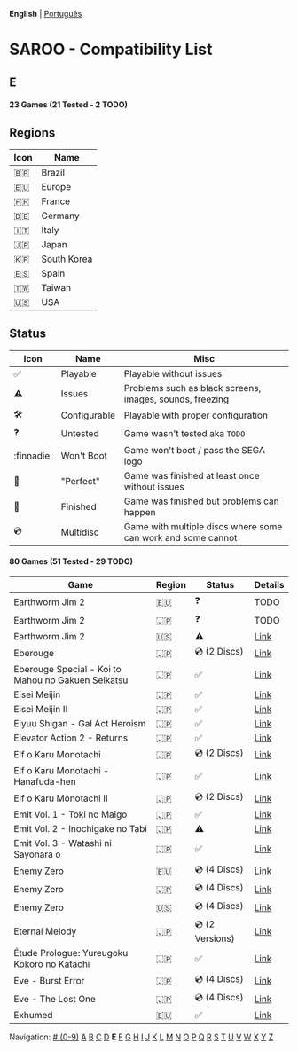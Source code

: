 **English** | [Português](../pt-br/E.md)

# SAROO - Compatibility List

## E

#### 23 Games (21 Tested - 2 TODO)

## Regions

| Icon     | Name        |
| -------- | ----------- |
| :brazil: | Brazil      |
| :eu:     | Europe      |
| :fr:     | France      |
| :de:     | Germany     |
| :it:     | Italy       |
| :jp:     | Japan       |
| :kr:     | South Korea |
| :es:     | Spain       |
| :taiwan: | Taiwan      |
| :us:     | USA         |

## Status

| Icon                | Name         | Misc                                                         |
| ------------------- | ------------ | ------------------------------------------------------------ |
| :white_check_mark:  | Playable     | Playable without issues                                      |
| :warning:           | Issues       | Problems such as black screens, images, sounds, freezing     |
| :hammer_and_wrench: | Configurable | Playable with proper configuration                           |
| :question:          | Untested     | Game wasn't tested aka `TODO`                                |
| :finnadie:          | Won't Boot   | Game won't boot / pass the SEGA logo                         |
| :100:               | "Perfect"    | Game was finished at least once without issues               |
| :checkered_flag:    | Finished     | Game was finished but problems can happen                    |
| :cd:                | Multidisc    | Game with multiple discs where some can work and some cannot |

#### 80 Games (51 Tested - 29 TODO)

<!-- TODO only games -->

| Game                                               | Region | Status             | Details                                                       |
| -------------------------------------------------- | ------ | ------------------ | ------------------------------------------------------------- |
| Earthworm Jim 2                                    | :eu:   | :question:         | TODO                                                          |
| Earthworm Jim 2                                    | :jp:   | :question:         | TODO                                                          |
| Earthworm Jim 2                                    | :us:   | :warning:          | [Link](../../../Regions/Retails/USA/T-13203H/01/README.md)    |
| Eberouge                                           | :jp:   | :cd: (2 Discs)     | [Link](../../../Regions/Retails/Japan/T-10309G/01/README.md)  |
| Eberouge Special - Koi to Mahou no Gakuen Seikatsu | :jp:   | :white_check_mark: | [Link](../../../Regions/Retails/Japan/T-10315G/01/README.md)  |
| Eisei Meijin                                       | :jp:   | :white_check_mark: | [Link](../../../Regions/Retails/Japan/T-9506G/01/README.md)   |
| Eisei Meijin II                                    | :jp:   | :white_check_mark: | [Link](../../../Regions/Retails/Japan/T-9516G//01/README.md)  |
| Eiyuu Shigan - Gal Act Heroism                     | :jp:   | :white_check_mark: | [Link](../../../Regions/Retails/Japan/T-5204G//01/README.md)  |
| Elevator Action 2 - Returns                        | :jp:   | :white_check_mark: | [Link](../../../Regions/Retails/Japan/T-19903G/01/README.md)  |
| Elf o Karu Monotachi                               | :jp:   | :cd: (2 Discs)     | [Link](../../../Regions/Retails/Japan/T-16605G/01/README.md)  |
| Elf o Karu Monotachi - Hanafuda-hen                | :jp:   | :white_check_mark: | [Link](../../../Regions/Retails/Japan/T-16606G/01/README.md)  |
| Elf o Karu Monotachi II                            | :jp:   | :cd: (2 Discs)     | [Link](../../../Regions/Retails/Japan/T-16610G/01/README.md)  |
| Emit Vol. 1 - Toki no Maigo                        | :jp:   | :white_check_mark: | [Link](../../../Regions/Retails/Japan/T-7602G/01/README.md)   |
| Emit Vol. 2 - Inochigake no Tabi                   | :jp:   | :warning:          | [Link](../../../Regions/Retails/Japan/T-7603G/01/README.md)   |
| Emit Vol. 3 - Watashi ni Sayonara o                | :jp:   | :white_check_mark: | [Link](../../../Regions/Retails/Japan/T-7604G/01/README.md)   |
| Enemy Zero                                         | :eu:   | :cd: (4 Discs)     | [Link](../../../Regions/Retails/Europe/MK-81076/01/README.md) |
| Enemy Zero                                         | :jp:   | :cd: (4 Discs)     | [Link](../../../Regions/Retails/Japan/T-30001G/01/README.md)  |
| Enemy Zero                                         | :us:   | :cd: (4 Discs)     | [Link](../../../Regions/Retails/USA/MK-81076/01/README.md)    |
| Eternal Melody                                     | :jp:   | :cd: (2 Versions)  | [Link](../../../Regions/Retails/Japan/T-27802G/01/README.md)  |
| Étude Prologue: Yureugoku Kokoro no Katachi        | :jp:   | :white_check_mark: | [Link](../../../Regions/Retails/Japan/T-37901G/01/README.md)  |
| Eve - Burst Error                                  | :jp:   | :cd: (4 Discs)     | [Link](../../../Regions/Retails/Japan/T-15022G/01/README.md)  |
| Eve - The Lost One                                 | :jp:   | :cd: (4 Discs)     | [Link](../../../Regions/Retails/Japan/T-15035G/01/README.md)  |
| Exhumed                                            | :eu:   | :white_check_mark: | [Link](../../../Regions/Retails/Europe/MK-81084/01/README.md) |

Navigation:
[# (0-9)](./09.md) [A](./A.md) [B](./B.md) [C](./C.md) [D](./D.md) **E** [F](./F.md) [G](./G.md) [H](./H.md) [I](./I.md) [J](./J.md) [K](./K.md) [L](./L.md) [M](./M.md) [N](./N.md) [O](./O.md) [P](./P.md) [Q](./Q.md) [R](./R.md) [S](./S.md) [T](./T.md) [U](./U.md) [V](./V.md) [W](./W.md) [X](./X.md) [Y](./Y.md) [Z](./Z.md)
